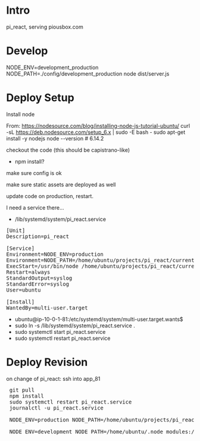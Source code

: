 
# Intro

pi_react, serving piousbox.com

# Develop
 NODE_ENV=development_production NODE_PATH=./config/development_production node dist/server.js

# Deploy Setup
Install node

From: https://nodesource.com/blog/installing-node-js-tutorial-ubuntu/
 curl -sL https://deb.nodesource.com/setup_6.x | sudo -E bash -
 sudo apt-get install -y nodejs
 node --version # 6.14.2

checkout the code (this should be capistrano-like)
* npm install?

make sure config is ok

make sure static assets are deployed as well

update code on production, restart.

I need a service there...

* /lib/systemd/system/pi_react.service
<pre>
[Unit]
Description=pi_react

[Service]
Environment=NODE_ENV=production
Environment=NODE_PATH=/home/ubuntu/projects/pi_react/current/config/production
ExecStart=/usr/bin/node /home/ubuntu/projects/pi_react/current/dist/server.js
Restart=always
StandardOutput=syslog
StandardError=syslog
User=ubuntu

[Install]
WantedBy=multi-user.target
</pre>
* ubuntu@ip-10-0-1-81:/etc/systemd/system/multi-user.target.wants$ 
* sudo ln -s /lib/systemd/system/pi_react.service .
* sudo systemctl start pi_react.service
* sudo systemctl restart pi_react.service

# Deploy Revision
on change of pi_react:
ssh into app_81
<pre>
 git pull
 npm install
 sudo systemctl restart pi_react.service
 journalctl -u pi_react.service
 
 NODE_ENV=production NODE_PATH=/home/ubuntu/projects/pi_react/current/config/production /usr/bin/node /home/ubuntu/projects/pi_react/current/dist/server.js

 NODE_ENV=development NODE_PATH=/home/ubuntu/.node_modules:/home/ubuntu/projects/pi_react/current/config/production /usr/bin/node /home/ubuntu/projects/pi_react/current/dist/server.js
</pre>





